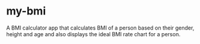 # my-bmi
A BMI calculator app that calculates BMI of a person based on their gender, height and age and also displays the ideal BMI rate chart for a person.
